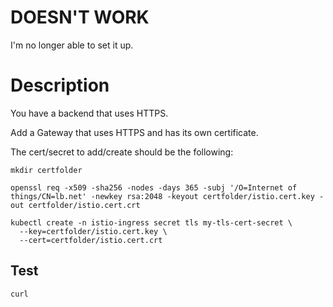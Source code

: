 
# DOESN'T WORK

I'm no longer able to set it up.

# Description

You have a backend that uses HTTPS.

Add a Gateway that uses HTTPS and has its own certificate.

The cert/secret to add/create should be the following:

```shell
mkdir certfolder
```

```shell
openssl req -x509 -sha256 -nodes -days 365 -subj '/O=Internet of things/CN=lb.net' -newkey rsa:2048 -keyout certfolder/istio.cert.key -out certfolder/istio.cert.crt
```

```shell
kubectl create -n istio-ingress secret tls my-tls-cert-secret \
  --key=certfolder/istio.cert.key \
  --cert=certfolder/istio.cert.crt
```



## Test

```shell
curl 
```